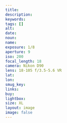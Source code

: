 ```yaml
---
title: 
description:
keywords:
tags: []
alt: 
date: 
noun: 
name: 
exposure: 1/8
aperture: 9
iso: 200
focal_length: 18
camera: Nikon D90
lens: 18-105 f/3.5-5.6 VR
lat: 
lon: 
smug_key: 
links: 
buy: 
lightbox: 
size: XL
layout: image
image: false
---
```

